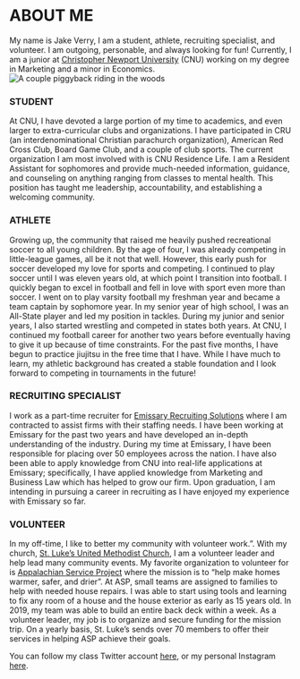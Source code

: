# **ABOUT ME**
My name is Jake Verry, I am a student, athlete, recruiting specialist, and volunteer. I am outgoing, personable, and always looking for fun! Currently, I am a junior at [Christopher Newport University]( https://cnu.edu/) (CNU) working on my degree in Marketing and a minor in Economics.
![A couple piggyback riding in the woods](https://jakeverry.github.io/Jake-Verry-CNU/images/JakeJasmine.jpg)
### **STUDENT**
At CNU, I have devoted a large portion of my time to academics, and even larger to extra-curricular clubs and organizations. I have participated in CRU (an interdenominational Christian parachurch organization), American Red Cross Club, Board Game Club, and a couple of club sports. The current organization I am most involved with is CNU Residence Life. I am a Resident Assistant for sophomores and provide much-needed information, guidance, and counseling on anything ranging from classes to mental health. This position has taught me leadership, accountability, and establishing a welcoming community.
### **ATHLETE**
Growing up, the community that raised me heavily pushed recreational soccer to all young children. By the age of four, I was already competing in little-league games, all be it not that well. However, this early push for soccer developed my love for sports and competing. I continued to play soccer until I was eleven years old, at which point I transition into football. I quickly began to excel in football and fell in love with sport even more than soccer. I went on to play varsity football my freshman year and became a team captain by sophomore year. In my senior year of high school, I was an All-State player and led my position in tackles. During my junior and senior years, I also started wrestling and competed in states both years. At CNU, I continued my football career for another two years before eventually having to give it up because of time constraints. For the past five months, I have begun to practice jiujitsu in the free time that I have. While I have much to learn, my athletic background has created a stable foundation and I look forward to competing in tournaments in the future!
### **RECRUITING SPECIALIST**
I work as a part-time recruiter for [Emissary Recruiting Solutions](https://www.emissarysearch.com/) where I am contracted to assist firms with their staffing needs. I have been working at Emissary for the past two years and have developed an in-depth understanding of the industry. During my time at Emissary, I have been responsible for placing over 50 employees across the nation. I have also been able to apply knowledge from CNU into real-life applications at Emissary; specifically, I have applied knowledge from Marketing and Business Law which has helped to grow our firm. Upon graduation, I am intending in pursuing a career in recruiting as I have enjoyed my experience with Emissary so far. 
### **VOLUNTEER**  
In my off-time, I like to better my community with volunteer work.”.  With my church, [St. Luke’s United Methodist Church](https://www.stlukesyorktown.org/), I am a volunteer leader and help lead many community events. My favorite organization to volunteer for is [Appalachian Service Project](https://asphome.org/) where the mission is to “help make homes warmer, safer, and drier”. At ASP, small teams are assigned to families to help with needed house repairs. I was able to start using tools and learning to fix any room of a house and the house exterior as early as 15 years old. In 2019, my team was able to build an entire back deck within a week. As a volunteer leader, my job is to organize and secure funding for the mission trip. On a yearly basis, St. Luke’s sends over 70 members to offer their services in helping ASP achieve their goals. 

You can follow my class Twitter account [here]( https://twitter.com/JakeVerry), or my personal Instagram [here]( https://www.instagram.com/jakeverry__/). 
